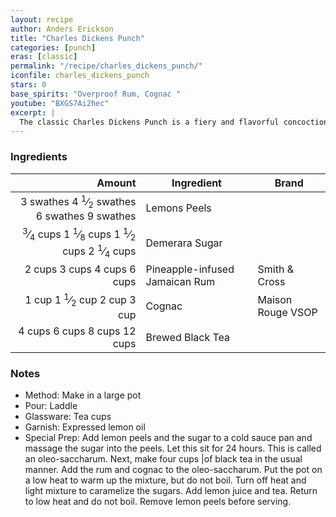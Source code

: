 ```yaml
---
layout: recipe
author: Anders Erickson
title: "Charles Dickens Punch"
categories: [punch]
eras: [classic]
permalink: "/recipe/charles_dickens_punch/"
iconfile: charles_dickens_punch
stars: 0
base_spirits: "Overproof Rum, Cognac "
youtube: "BXGS7Ai2hec"
excerpt: |
  The classic Charles Dickens Punch is a fiery and flavorful concoction that was a favorite of the renowned author himself. While the exact recipe may have varied over time, the basic elements remain the same: a blend of rum, brandy, lemon, sugar, and hot water that is set on fire.
---
```


### Ingredients

|    Amount | Ingredient                     | Brand             |
| --------: | ------------------------------ | ----------------- |
|  <span class="onex active">3 swathes</span> <span class="onehalfx">4 <sup>1</sup>&frasl;<sub>2</sub> swathes</span> <span class="twox">6 swathes</span> <span class="threex">9 swathes</span>| Lemons Peels                   |
| <span class="onex active"> <sup>3</sup>&frasl;<sub>4</sub> cups </span> <span class="onehalfx">1 <sup>1</sup>&frasl;<sub>8</sub> cups </span> <span class="twox">1 <sup>1</sup>&frasl;<sub>2</sub> cups </span> <span class="threex">2 <sup>1</sup>&frasl;<sub>4</sub> cups </span>| Demerara Sugar                 |
|    <span class="onex active">2 cups </span> <span class="onehalfx">3 cups </span> <span class="twox">4 cups </span> <span class="threex">6 cups </span>| Pineapple-infused Jamaican Rum | Smith & Cross     |
|     <span class="onex active">1 cup </span> <span class="onehalfx">1 <sup>1</sup>&frasl;<sub>2</sub> cup </span> <span class="twox">2 cup </span> <span class="threex">3 cup </span>| Cognac                         | Maison Rouge VSOP |
|    <span class="onex active">4 cups </span> <span class="onehalfx">6 cups </span> <span class="twox">8 cups </span> <span class="threex">12 cups </span>| Brewed Black Tea               |

### Notes

- Method: Make in a large pot
- Pour: Laddle
- Glassware: Tea cups
- Garnish: Expressed lemon oil
- Special Prep: Add lemon peels and the sugar to a cold sauce pan and massage the sugar into the peels. Let this sit for 24 hours. This is called an oleo-saccharum. Next, make four cups |of black tea in the usual manner. Add the rum and cognac to the oleo-saccharum. Put the pot on a low heat to warm up the mixture, but do not boil. Turn off heat and light mixture to caramelize the sugars. Add lemon juice and tea. Return to low heat and do not boil. Remove lemon peels before serving.

    
<script type="application/ld+json">
{
  "@context": "https://schema.org",
  "@type": "Recipe",
  "author": "{{ page.author }}",
  "description": "{{ page.excerpt | strip_html | replace: '"', "'" }}",
  "image": "{% for ingredient in site.data[page.iconfile].images.ingredient limit: 1 %}{{ ingredient.url }}{% endfor %}",
  "recipeIngredient": [  " 3 swaths Lemons Peels",
  "0.75 cups Demerara Sugar",
  " 2 cups Pineapple-infused Jamaican Rum",
  "1 cup Cognac",
  " 4 cups Brewed Black Tea"],
  "name": "{{ page.title }}",
  "recipeInstructions": "  {
    '@type': 'HowToStep',
    'text': '- Method: Make in a large pot
'
  },  {
    '@type': 'HowToStep',
    'text': '- Pour: Laddle
'
  },  {
    '@type': 'HowToStep',
    'text': '- Glassware: Tea cups
'
  },  {
    '@type': 'HowToStep',
    'text': '- Garnish: Expressed lemon oil
'
  },  {
    '@type': 'HowToStep',
    'text': '- Special Prep: Add lemon peels and the sugar to a cold sauce pan and massage the sugar into the peels. Let this sit for 24 hours. This is called an oleo-saccharum. Next, make four cups |of black tea in the usual manner. Add the rum and cognac to the oleo-saccharum. Put the pot on a low heat to warm up the mixture, but do not boil. Turn off heat and light mixture to caramelize the sugars. Add lemon juice and tea. Return to low heat and do not boil. Remove lemon peels before serving.
'
  }",
  "recipeYield": "1 cocktail",
  "recipeCategory": "cocktail",
  "aggregateRating": "{%- if page.stars -%}{%- include stars_metadata.html %} out of 5{% else %}NA{%- endif -%}",
  "recipeCuisine": "global",
  "prepTime": "20 minutes",
  "cookTime": "15 second",
  "keywords": "{{ page.title }}, cocktail, {{ page.eras }}, {%- include category_metadata.html -%}, {%- include spirits_metadata.html -%}",
  "nutrition": "NA"
}
</script>

    